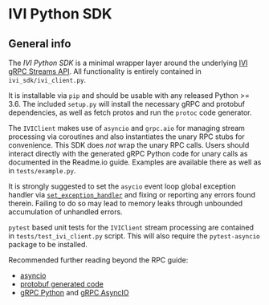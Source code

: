# IVI Python SDK

## General info
The *IVI Python SDK* is a minimal wrapper layer around the underlying [IVI gRPC Streams API](https://github.com/MythicalGames/ivi-sdk-proto/).  All functionality is entirely contained in `ivi_sdk/ivi_client.py`.

It is installable via `pip` and should be usable with any released Python >= 3.6.  The included `setup.py` will install the necessary gRPC and protobuf dependencies, as well as fetch protos and run the `protoc` code generator.

The `IVIClient` makes use of `asyncio` and `grpc.aio` for managing stream processing via coroutines and also instantiates the unary RPC stubs for convenience.  This SDK does *not* wrap the unary RPC calls.  Users should interact directly with the generated gRPC Python code for unary calls as documented in the Readme.io guide.  Examples are available there as well as in `tests/example.py`.

It is strongly suggested to set the `asycio` event loop global exception handler via [`set_exception_handler`](https://docs.python.org/3/library/asyncio-eventloop.html#id15) and fixing or reporting any errors found therein.  Failing to do so may lead to memory leaks through unbounded accumulation of unhandled errors.

`pytest` based unit tests for the `IVIClient` stream processing are contained in `tests/test_ivi_client.py` script.  This will also require the `pytest-asyncio` package to be installed.

Recommended further reading beyond the RPC guide:
* [asyncio](https://docs.python.org/3/library/asyncio.html)
* [protobuf generated code](https://developers.google.com/protocol-buffers/docs/reference/python-generated)
* [gRPC Python](https://grpc.io/docs/languages/python/) and [gRPC AsyncIO](https://grpc.github.io/grpc/python/grpc_asyncio.html)
